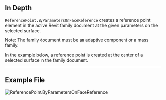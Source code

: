 ## In Depth
`ReferencePoint.ByParametersOnFaceReference` creates a reference point element in the active Revit family document at the given parameters on the selected surface.

Note: The family document must be an adaptive component or a mass family. 

In the example below, a reference point is created at the center of a selected surface in the family document.

___
## Example File

![ReferencePoint.ByParametersOnFaceReference](./Revit.Elements.ReferencePoint.ByParametersOnFaceReference_img.jpg)